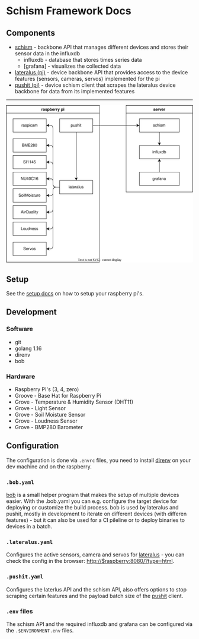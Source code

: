 # Schism Framework Docs

## Components

- [schism](./schism/readme.md) - backbone API that manages different devices and stores their sensor data in the influxdb
  - influxdb - database that stores times series data
  - [grafana] - visualizes the collected data
- [lateralus (pi)](./lateralus/readme.md) - device backbone API that provides access to the device features (sensors, cameras, servos) implemented for the pi
- [pushit (pi)](./pushit/readme.md) - device schism client that scrapes the lateralus device backbone for data from its implemented features

---

![Systems Diagram](./systems.drawio.svg)

## Setup

See the [setup docs](./setup/readme.md) on how to setup your raspberry pi's.

## Development

### Software

- git
- golang 1.16
- direnv
- bob

### Hardware

- Raspberry PI's (3, 4, zero)
- Groove - Base Hat for Raspberry Pi
- Grove - Temperature & Humidity Sensor (DHT11)
- Grove - Light Sensor
- Grove - Soil Moisture Sensor
- Grove - Loudness Sensor
- Grove - BMP280 Barometer

## Configuration

The configuration is done via `.envrc` files, you need to install [direnv](https://direnv.net) on your dev machine and on the raspberry.

### `.bob.yaml`

[bob](https://gitlab.void-ptr.org/go/bob) is a small helper program that makes the setup of multiple devices easier. With the .bob.yaml you can e.g. configure the target device for deploying or customize the build process. bob is used by lateralus and pushit, mostly in development to iterate on different devices (with differen features) - but it can also be used for a CI pileline or to deploy binaries to devices in a batch.

### `.lateralus.yaml`

Configures the active sensors, camera and servos for [lateralus](https://gitlab.void-ptr.org/go/lateralus) - you can check the config in the browser: <http://$raspberry:8080/?type=html>.

### `.pushit.yaml`

Configures the laterlus API and the schism API, also offers options to stop scraping certain features and the payload batch size of the [pushit](https://gitlab.void-ptr.org/go/pushit) client.

### `.env` files

The schism API and the required influxdb and grafana can be configured via the `.$ENVIRONMENT.env` files.
